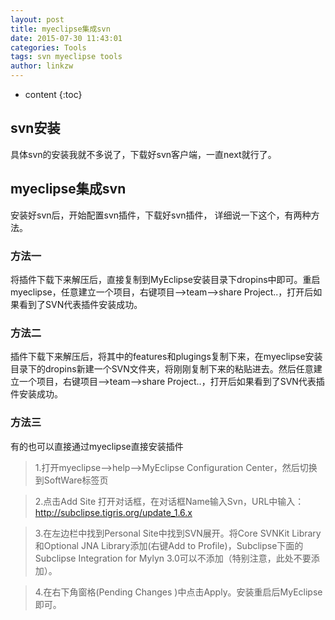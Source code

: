 ```yaml
---
layout: post
title: myeclipse集成svn
date: 2015-07-30 11:43:01
categories: Tools
tags: svn myeclipse tools
author: linkzw
---
```


* content
{:toc}
 

## svn安装
 
具体svn的安装我就不多说了，下载好svn客户端，一直next就行了。

## myeclipse集成svn

安装好svn后，开始配置svn插件，下载好svn插件， 详细说一下这个，有两种方法。

### 方法一

将插件下载下来解压后，直接复制到MyEclipse安装目录下dropins中即可。重启myeclipse，任意建立一个项目，右键项目–>team–>share Project..，打开后如果看到了SVN代表插件安装成功。

### 方法二

插件下载下来解压后，将其中的features和plugings复制下来，在myeclipse安装目录下的dropins新建一个SVN文件夹，将刚刚复制下来的粘贴进去。然后任意建立一个项目，右键项目–>team–>share Project..，打开后如果看到了SVN代表插件安装成功。 

### 方法三

有的也可以直接通过myeclipse直接安装插件

>1.打开myeclipse-->help-->MyEclipse Configuration Center，然后切换到SoftWare标签页

>2.点击Add Site 打开对话框，在对话框Name输入Svn，URL中输入：http://subclipse.tigris.org/update_1.6.x

>3.在左边栏中找到Personal Site中找到SVN展开。将Core SVNKit Library和Optional JNA Library添加(右键Add to Profile)，Subclipse下面的Subclipse Integration for Mylyn 3.0可以不添加（特别注意，此处不要添加）。

>4.在右下角窗格(Pending Changes )中点击Apply。安装重启后MyEclipse即可。
